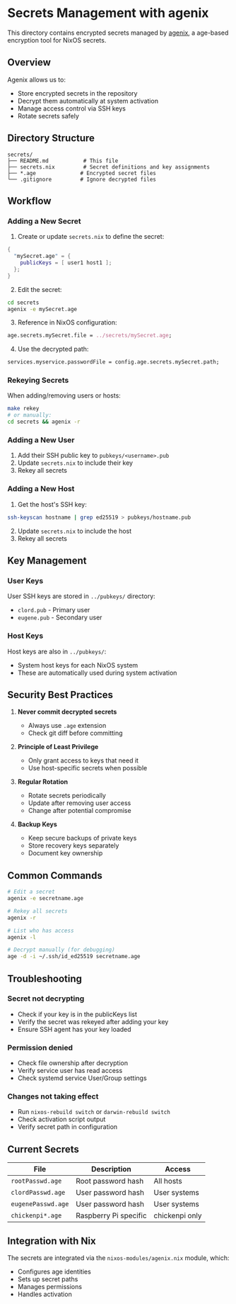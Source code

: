 # Secrets Management with agenix

This directory contains encrypted secrets managed by [agenix](https://github.com/ryantm/agenix), a age-based encryption tool for NixOS secrets.

## Overview

Agenix allows us to:
- Store encrypted secrets in the repository
- Decrypt them automatically at system activation
- Manage access control via SSH keys
- Rotate secrets safely

## Directory Structure

```
secrets/
├── README.md           # This file
├── secrets.nix         # Secret definitions and key assignments
├── *.age              # Encrypted secret files
└── .gitignore         # Ignore decrypted files
```

## Workflow

### Adding a New Secret

1. Create or update `secrets.nix` to define the secret:
```nix
{
  "mySecret.age" = {
    publicKeys = [ user1 host1 ];
  };
}
```

2. Edit the secret:
```bash
cd secrets
agenix -e mySecret.age
```

3. Reference in NixOS configuration:
```nix
age.secrets.mySecret.file = ../secrets/mySecret.age;
```

4. Use the decrypted path:
```nix
services.myservice.passwordFile = config.age.secrets.mySecret.path;
```

### Rekeying Secrets

When adding/removing users or hosts:
```bash
make rekey
# or manually:
cd secrets && agenix -r
```

### Adding a New User

1. Add their SSH public key to `pubkeys/<username>.pub`
2. Update `secrets.nix` to include their key
3. Rekey all secrets

### Adding a New Host

1. Get the host's SSH key:
```bash
ssh-keyscan hostname | grep ed25519 > pubkeys/hostname.pub
```

2. Update `secrets.nix` to include the host
3. Rekey all secrets

## Key Management

### User Keys
User SSH keys are stored in `../pubkeys/` directory:
- `clord.pub` - Primary user
- `eugene.pub` - Secondary user

### Host Keys
Host keys are also in `../pubkeys/`:
- System host keys for each NixOS system
- These are automatically used during system activation

## Security Best Practices

1. **Never commit decrypted secrets**
   - Always use `.age` extension
   - Check git diff before committing

2. **Principle of Least Privilege**
   - Only grant access to keys that need it
   - Use host-specific secrets when possible

3. **Regular Rotation**
   - Rotate secrets periodically
   - Update after removing user access
   - Change after potential compromise

4. **Backup Keys**
   - Keep secure backups of private keys
   - Store recovery keys separately
   - Document key ownership

## Common Commands

```bash
# Edit a secret
agenix -e secretname.age

# Rekey all secrets
agenix -r

# List who has access
agenix -l

# Decrypt manually (for debugging)
age -d -i ~/.ssh/id_ed25519 secretname.age
```

## Troubleshooting

### Secret not decrypting
- Check if your key is in the publicKeys list
- Verify the secret was rekeyed after adding your key
- Ensure SSH agent has your key loaded

### Permission denied
- Check file ownership after decryption
- Verify service user has read access
- Check systemd service User/Group settings

### Changes not taking effect
- Run `nixos-rebuild switch` or `darwin-rebuild switch`
- Check activation script output
- Verify secret path in configuration

## Current Secrets

| File | Description | Access |
|------|-------------|--------|
| `rootPasswd.age` | Root password hash | All hosts |
| `clordPasswd.age` | User password hash | User systems |
| `eugenePasswd.age` | User password hash | User systems |
| `chickenpi*.age` | Raspberry Pi specific | chickenpi only |

## Integration with Nix

The secrets are integrated via the `nixos-modules/agenix.nix` module, which:
- Configures age identities
- Sets up secret paths
- Manages permissions
- Handles activation